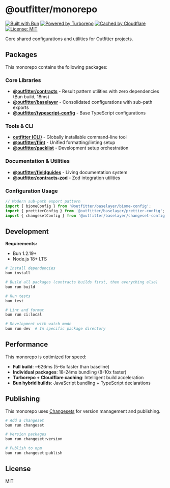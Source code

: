 # @outfitter/monorepo

[![Built with Bun](https://img.shields.io/badge/Built%20with-Bun-pink?logo=bun)](https://bun.sh)
[![Powered by Turborepo](https://img.shields.io/badge/Powered%20by-Turborepo-blue?logo=turborepo)](https://turbo.build/repo)
[![Cached by Cloudflare](https://img.shields.io/badge/Cached%20by-Cloudflare-orange?logo=cloudflare)](https://workers.cloudflare.com)
[![License: MIT](https://img.shields.io/badge/License-MIT-green.svg)](https://opensource.org/licenses/MIT)

Core shared configurations and utilities for Outfitter projects.

## Packages

This monorepo contains the following packages:

### Core Libraries

- **[@outfitter/contracts](./packages/contracts/typescript)** - Result pattern utilities with zero dependencies (Bun build, 18ms)
- **[@outfitter/baselayer](./packages/baselayer)** - Consolidated configurations with sub-path exports
- **[@outfitter/typescript-config](./packages/typescript-config)** - Base TypeScript configurations

### Tools & CLI

- **[outfitter (CLI)](./packages/cli)** - Globally installable command-line tool  
- **[@outfitter/flint](./packages/flint)** - Unified formatting/linting setup
- **[@outfitter/packlist](./packages/packlist)** - Development setup orchestration

### Documentation & Utilities

- **[@outfitter/fieldguides](./packages/fieldguides)** - Living documentation system
- **[@outfitter/contracts-zod](./packages/contracts-zod)** - Zod integration utilities

### Configuration Usage

```typescript
// Modern sub-path export pattern
import { biomeConfig } from '@outfitter/baselayer/biome-config';
import { prettierConfig } from '@outfitter/baselayer/prettier-config';
import { changesetConfig } from '@outfitter/baselayer/changeset-config';
```

## Development

**Requirements:**
- Bun 1.2.19+ 
- Node.js 18+ LTS

```bash
# Install dependencies
bun install

# Build all packages (contracts builds first, then everything else)
bun run build

# Run tests
bun test

# Lint and format
bun run ci:local

# Development with watch mode
bun run dev  # In specific package directory
```

## Performance

This monorepo is optimized for speed:

- **Full build**: ~626ms (5-6x faster than baseline)
- **Individual packages**: 18-24ms bundling (8-10x faster)  
- **Turborepo + Cloudflare caching**: Intelligent build acceleration
- **Bun hybrid builds**: JavaScript bundling + TypeScript declarations

## Publishing

This monorepo uses [Changesets](https://github.com/changesets/changesets) for version management and publishing.

```bash
# Add a changeset
bun run changeset

# Version packages
bun run changeset:version

# Publish to npm
bun run changeset:publish
```

## License

MIT
